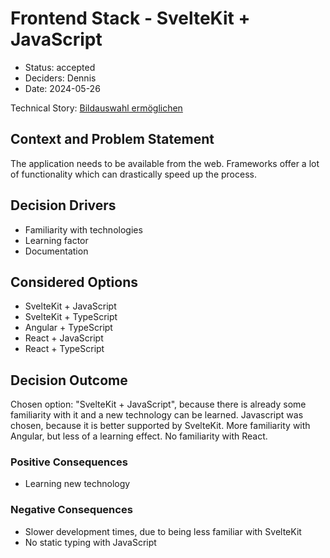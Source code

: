 # Frontend Stack - SvelteKit + JavaScript

* Status: accepted
* Deciders: Dennis
* Date: 2024-05-26

Technical Story: [Bildauswahl ermöglichen](https://github.com/mi-classroom/mi-master-wt-beiboot-2024/issues/2)

## Context and Problem Statement

The application needs to be available from the web. Frameworks offer a lot of functionality which can drastically speed up the process.

## Decision Drivers

* Familiarity with technologies
* Learning factor
* Documentation

## Considered Options

* SvelteKit + JavaScript
* SvelteKit + TypeScript
* Angular + TypeScript
* React + JavaScript
* React + TypeScript

## Decision Outcome

Chosen option: "SvelteKit + JavaScript", because there is already some familiarity with it and a new technology can be learned. Javascript was chosen, because it is better supported by SvelteKit.
More familiarity with Angular, but less of a learning effect.
No familiarity with React.

### Positive Consequences
- Learning new technology

### Negative Consequences
- Slower development times, due to being less familiar with SvelteKit
- No static typing with JavaScript